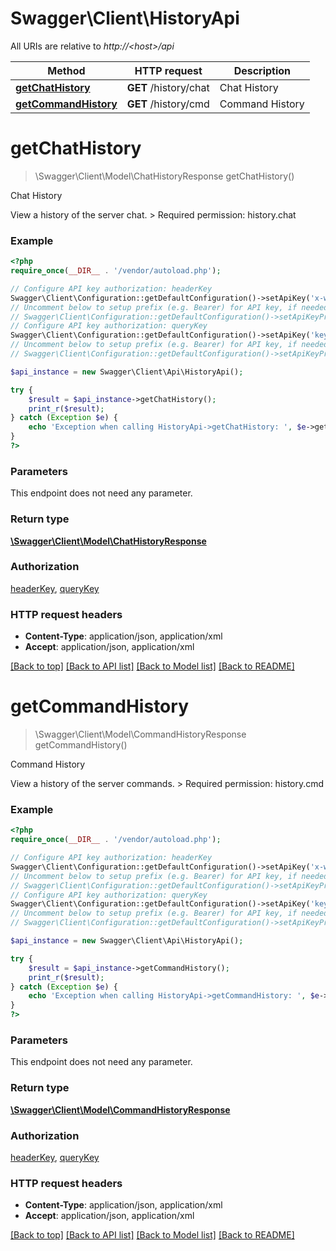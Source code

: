 # Swagger\Client\HistoryApi

All URIs are relative to *http://&lt;host&gt;/api*

Method | HTTP request | Description
------------- | ------------- | -------------
[**getChatHistory**](HistoryApi.md#getChatHistory) | **GET** /history/chat | Chat History
[**getCommandHistory**](HistoryApi.md#getCommandHistory) | **GET** /history/cmd | Command History


# **getChatHistory**
> \Swagger\Client\Model\ChatHistoryResponse getChatHistory()

Chat History

View a history of the server chat.  > Required permission: history.chat

### Example
```php
<?php
require_once(__DIR__ . '/vendor/autoload.php');

// Configure API key authorization: headerKey
Swagger\Client\Configuration::getDefaultConfiguration()->setApiKey('x-webapi-key', 'YOUR_API_KEY');
// Uncomment below to setup prefix (e.g. Bearer) for API key, if needed
// Swagger\Client\Configuration::getDefaultConfiguration()->setApiKeyPrefix('x-webapi-key', 'Bearer');
// Configure API key authorization: queryKey
Swagger\Client\Configuration::getDefaultConfiguration()->setApiKey('key', 'YOUR_API_KEY');
// Uncomment below to setup prefix (e.g. Bearer) for API key, if needed
// Swagger\Client\Configuration::getDefaultConfiguration()->setApiKeyPrefix('key', 'Bearer');

$api_instance = new Swagger\Client\Api\HistoryApi();

try {
    $result = $api_instance->getChatHistory();
    print_r($result);
} catch (Exception $e) {
    echo 'Exception when calling HistoryApi->getChatHistory: ', $e->getMessage(), PHP_EOL;
}
?>
```

### Parameters
This endpoint does not need any parameter.

### Return type

[**\Swagger\Client\Model\ChatHistoryResponse**](../Model/ChatHistoryResponse.md)

### Authorization

[headerKey](../../README.md#headerKey), [queryKey](../../README.md#queryKey)

### HTTP request headers

 - **Content-Type**: application/json, application/xml
 - **Accept**: application/json, application/xml

[[Back to top]](#) [[Back to API list]](../../README.md#documentation-for-api-endpoints) [[Back to Model list]](../../README.md#documentation-for-models) [[Back to README]](../../README.md)

# **getCommandHistory**
> \Swagger\Client\Model\CommandHistoryResponse getCommandHistory()

Command History

View a history of the server commands.  > Required permission: history.cmd

### Example
```php
<?php
require_once(__DIR__ . '/vendor/autoload.php');

// Configure API key authorization: headerKey
Swagger\Client\Configuration::getDefaultConfiguration()->setApiKey('x-webapi-key', 'YOUR_API_KEY');
// Uncomment below to setup prefix (e.g. Bearer) for API key, if needed
// Swagger\Client\Configuration::getDefaultConfiguration()->setApiKeyPrefix('x-webapi-key', 'Bearer');
// Configure API key authorization: queryKey
Swagger\Client\Configuration::getDefaultConfiguration()->setApiKey('key', 'YOUR_API_KEY');
// Uncomment below to setup prefix (e.g. Bearer) for API key, if needed
// Swagger\Client\Configuration::getDefaultConfiguration()->setApiKeyPrefix('key', 'Bearer');

$api_instance = new Swagger\Client\Api\HistoryApi();

try {
    $result = $api_instance->getCommandHistory();
    print_r($result);
} catch (Exception $e) {
    echo 'Exception when calling HistoryApi->getCommandHistory: ', $e->getMessage(), PHP_EOL;
}
?>
```

### Parameters
This endpoint does not need any parameter.

### Return type

[**\Swagger\Client\Model\CommandHistoryResponse**](../Model/CommandHistoryResponse.md)

### Authorization

[headerKey](../../README.md#headerKey), [queryKey](../../README.md#queryKey)

### HTTP request headers

 - **Content-Type**: application/json, application/xml
 - **Accept**: application/json, application/xml

[[Back to top]](#) [[Back to API list]](../../README.md#documentation-for-api-endpoints) [[Back to Model list]](../../README.md#documentation-for-models) [[Back to README]](../../README.md)

